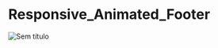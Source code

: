 # Responsive_Animated_Footer


![Sem título](https://user-images.githubusercontent.com/83471539/138157424-ea7d4319-ca9f-40d3-84c2-6843797fa403.png)
